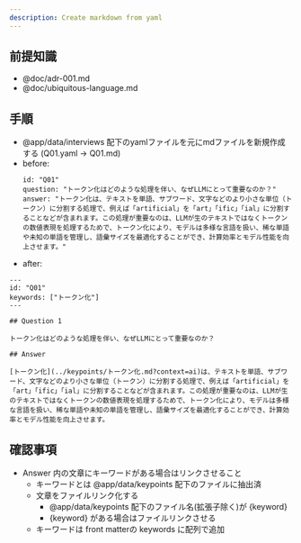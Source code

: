 ```yaml
---
description: Create markdown from yaml
---
```


## 前提知識

- @doc/adr-001.md
- @doc/ubiquitous-language.md


## 手順

- @app/data/interviews 配下のyamlファイルを元にmdファイルを新規作成する (Q01.yaml -> Q01.md)
- before:
  ```
  id: "Q01"
  question: "トークン化はどのような処理を伴い、なぜLLMにとって重要なのか？"
  answer: "トークン化は、テキストを単語、サブワード、文字などのより小さな単位（トークン）に分割する処理で、例えば「artificial」を「art」「ific」「ial」に分割することなどが含まれます。この処理が重要なのは、LLMが生のテキストではなくトークンの数値表現を処理するためで、トークン化により、モデルは多様な言語を扱い、稀な単語や未知の単語を管理し、語彙サイズを最適化することができ、計算効率とモデル性能を向上させます。"
  ```
- after:
```
---
id: "Q01"
keywords: ["トークン化"]
---

## Question 1

トークン化はどのような処理を伴い、なぜLLMにとって重要なのか？

## Answer

[トークン化](../keypoints/トークン化.md?context=ai)は、テキストを単語、サブワード、文字などのより小さな単位（トークン）に分割する処理で、例えば「artificial」を「art」「ific」「ial」に分割することなどが含まれます。この処理が重要なのは、LLMが生のテキストではなくトークンの数値表現を処理するためで、トークン化により、モデルは多様な言語を扱い、稀な単語や未知の単語を管理し、語彙サイズを最適化することができ、計算効率とモデル性能を向上させます。
```

## 確認事項

- Answer 内の文章にキーワードがある場合はリンクさせること
  - キーワードとは @app/data/keypoints 配下のファイルに抽出済
  - 文章をファイルリンク化する
    - @app/data/keypoints 配下のファイル名(拡張子除く)が {keyword}
    - {keyword} がある場合はファイルリンクさせる
  - キーワードは front matterの keywords に配列で追加
